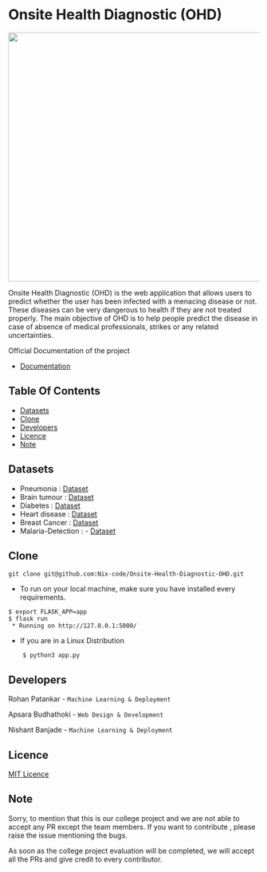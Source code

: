 # Onsite Health Diagnostic (OHD)

<img src="https://github.com/Nix-code/Onsite-Health-Diagnostic-OHD/blob/main/docs/src/disease.png" width="1100" height="500" />

<p>Onsite Health Diagnostic (OHD) is the web application that allows users to predict whether the user has been infected with a menacing disease or not. These diseases can be very dangerous to health if they are not treated properly. The main objective of OHD is to help people predict the disease in case of absence of medical professionals, strikes or any related uncertainties.</p>

<p> Official Documentation of the project</p>

-  [Documentation](https://nix-code.github.io/Onsite-Health-Diagnostic-OHD/)

## Table Of Contents

-   [Datasets](#Datasets)
-   [Clone](#Clone)
-   [Developers](#Developers)
-   [Licence](#Licence)
-   [Note](#Note)



## Datasets
 - Pneumonia            :              [Dataset](https://www.kaggle.com/paultimothymooney/chest-xray-pneumonia)
 - Brain tumour         :              [Dataset](https://www.kaggle.com/ahmedhamada0/brain-tumor-detection)
 - Diabetes             :              [Dataset](https://github.com/Nix-code/Disease-Prediction-and-Deployment/blob/main/src/model/Diabetes/diabetes.csv)
 - Heart disease        :              [Dataset](https://github.com/Nix-code/Disease-Prediction-and-Deployment/blob/main/src/model/Heart%20disease/heart.csv)
 - Breast Cancer        :              [Dataset](https://github.com/Nix-code/Disease-Prediction-and-Deployment/blob/main/src/model/Breast%20Cancer/data.csv)
 - Malaria-Detection    :              - [Dataset](https://lhncbc.nlm.nih.gov/LHC-publications/pubs/MalariaDatasets.html#:~:text=Abstract%3A,the%20Malaria%20Screener%20research%20activity.&text=The%20dataset%20contains%20a%20total,of%20parasitized%20and%20uninfected%20cells.)

## Clone

```
git clone git@github.com:Nix-code/Onsite-Health-Diagnostic-OHD.git
```
- To run on your local machine, make sure you have installed every requirements.
```
$ export FLASK_APP=app
$ flask run
 * Running on http://127.0.0.1:5000/
 ```
 - If you are in a Linux Distribution
 ``` $ cd Onsite-Health-Diagnostic-OHD
     $ python3 app.py
```
 
## Developers
Rohan Patankar - ```Machine Learning & Deployment```

Apsara Budhathoki - ```Web Design & Development```

Nishant Banjade - ```Machine Learning & Deployment```

## Licence

[MIT Licence](https://github.com/Nix-code/Onsite-Health-Diagnostic-OHD/blob/main/LICENSE)


## Note
Sorry, to mention that this is our college project and we are not able to accept any PR except the team members.
 If you want to contribute , please raise the issue mentioning the bugs. 

As soon as the college project evaluation will be completed, we will accept all the PRs and give credit to every contributor.

